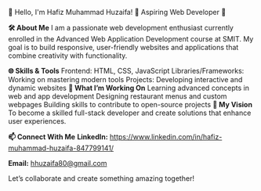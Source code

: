 👋 Hello, I'm Hafiz Muhammad Huzaifa!
🌟 Aspiring Web Developer 🌟

**🛠️ About Me**
I am a passionate web development enthusiast currently enrolled in the Advanced Web Application Development course at SMIT. My goal is to build responsive, user-friendly websites and applications that combine creativity with functionality.

**🌐 Skills & Tools**
Frontend: HTML, CSS, JavaScript
Libraries/Frameworks: Working on mastering modern tools
Projects: Developing interactive and dynamic websites
**🎯 What I’m Working On**
Learning advanced concepts in web and app development
Designing restaurant menus and custom webpages
Building skills to contribute to open-source projects
**🚀 My Vision**
To become a skilled full-stack developer and create solutions that enhance user experiences.

**📫 Connect With Me**
**LinkedIn:** https://www.linkedin.com/in/hafiz-muhammad-huzaifa-847799141/

**Email:** hhuzaifa80@gmail.com

Let’s collaborate and create something amazing together!
